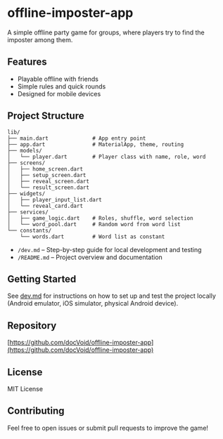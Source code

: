 # offline-imposter-app

A simple offline party game for groups, where players try to find the imposter among them.

## Features

- Playable offline with friends
- Simple rules and quick rounds
- Designed for mobile devices

## Project Structure

```
lib/
├── main.dart              # App entry point
├── app.dart               # MaterialApp, theme, routing
├── models/
│   └── player.dart        # Player class with name, role, word
├── screens/
│   ├── home_screen.dart
│   ├── setup_screen.dart
│   ├── reveal_screen.dart
│   └── result_screen.dart
├── widgets/
│   ├── player_input_list.dart
│   └── reveal_card.dart
├── services/
│   ├── game_logic.dart    # Roles, shuffle, word selection
│   └── word_pool.dart     # Random word from word list
└── constants/
    └── words.dart         # Word list as constant
```

- `/dev.md` – Step-by-step guide for local development and testing
- `/README.md` – Project overview and documentation

## Getting Started

See [dev.md](./dev.md) for instructions on how to set up and test the project locally (Android emulator, iOS simulator, physical Android device).

## Repository

[https://github.com/docVoid/offline-imposter-app](https://github.com/docVoid/offline-imposter-app)

## License

MIT License

## Contributing

Feel free to open issues or submit pull requests to improve the game!

